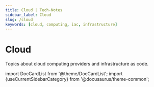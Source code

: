 ```yaml
---
title: Cloud | Tech-Notes
sidebar_label: Cloud
slug: /cloud
keywords: [cloud, computing, iac, infrastructure]
---
```


# Cloud

Topics about cloud computing providers and infrastructure as code.

import DocCardList from '@theme/DocCardList';
import {useCurrentSidebarCategory} from '@docusaurus/theme-common';

<DocCardList items={useCurrentSidebarCategory().items}/>
